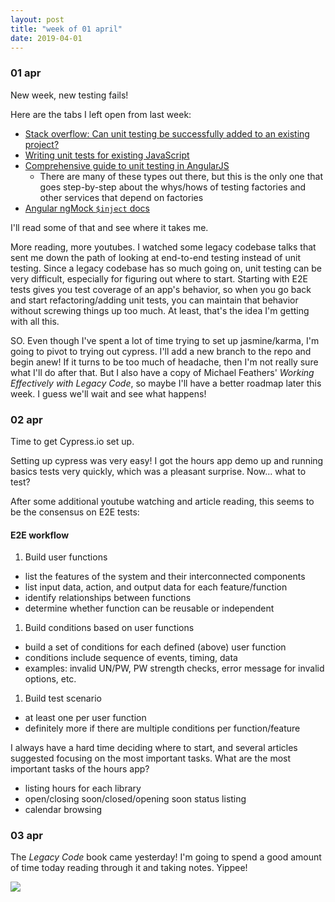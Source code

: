 ```yaml
---
layout: post
title: "week of 01 april"
date: 2019-04-01
---
```


### 01 apr

New week, new testing fails! 

Here are the tabs I left open from last week:

* [Stack overflow: Can unit testing be successfully added to an existing project?](https://stackoverflow.com/questions/3476054/can-unit-testing-be-successfully-added-into-an-existing-production-project-if-s)
* [Writing unit tests for existing JavaScript](https://rmurphey.com/blog/2014/07/13/unit-tests)
* [Comprehensive guide to unit testing in AngularJS](https://www.syntaxsuccess.com/viewarticle/comprehensive-guide-to-unit-testing-in-angularjs)
  * There are many of these types out there, but this is the only one that goes step-by-step about the whys/hows of testing factories and other services that depend on factories
* [Angular ngMock `$inject` docs](https://docs.angularjs.org/api/ngMock/function/angular.mock.inject)

I'll read some of that and see where it takes me. 

More reading, more youtubes. I watched some legacy codebase talks that sent me down the path of looking at end-to-end testing instead of unit testing. Since a legacy codebase has so much going on, unit testing can be very difficult, especially for figuring out where to start. Starting with E2E tests gives you test coverage of an app's behavior, so when you go back and start refactoring/adding unit tests, you can maintain that behavior without screwing things up too much. At least, that's the idea I'm getting with all this. 

SO. Even though I've spent a lot of time trying to set up jasmine/karma, I'm going to pivot to trying out cypress. I'll add a new branch to the repo and begin anew! If it turns to be too much of headache, then I'm not really sure what I'll do after that. But I also have a copy of Michael Feathers' *Working Effectively with Legacy Code*, so maybe I'll have a better roadmap later this week. I guess we'll wait and see what happens!

### 02 apr

Time to get Cypress.io set up. 

Setting up cypress was very easy! I got the hours app demo up and running basics tests very quickly, which was a pleasant surprise. Now... what to test?

After some additional youtube watching and article reading, this seems to be the consensus on E2E tests:

#### E2E workflow

1. Build user functions
  * list the features of the system and their interconnected components
  * list input data, action, and output data for each feature/function
  * identify relationships between functions
  * determine whether function can be reusable or independent
1. Build conditions based on user functions
  * build a set of conditions for each defined (above) user function
  * conditions include sequence of events, timing, data
  * examples: invalid UN/PW, PW strength checks, error message for invalid options, etc.
1. Build test scenario
  * at least one per user function
  * definitely more if there are multiple conditions per function/feature

I always have a hard time deciding where to start, and several articles suggested focusing on the most important tasks. What are the most important tasks of the hours app?

* listing hours for each library
* open/closing soon/closed/opening soon status listing
* calendar browsing

### 03 apr

The *Legacy Code* book came yesterday! I'm going to spend a good amount of time today reading through it and taking notes. Yippee! 

![](https://media.giphy.com/media/ET3joD3mN6UEg/giphy.gif)

